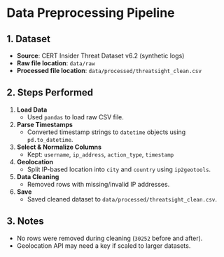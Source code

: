 # Data Preprocessing Pipeline

## 1. Dataset
- **Source**: CERT Insider Threat Dataset v6.2 (synthetic logs)
- **Raw file location**: `data/raw`
- **Processed file location**: `data/processed/threatsight_clean.csv`

## 2. Steps Performed
1. **Load Data**
   - Used `pandas` to load raw CSV file.
2. **Parse Timestamps**
   - Converted timestamp strings to `datetime` objects using `pd.to_datetime`.
3. **Select & Normalize Columns**
   - Kept: `username`, `ip_address`, `action_type`, `timestamp`
4. **Geolocation**
   - Split IP-based location into `city` and `country` using `ip2geotools`.
5. **Data Cleaning**
   - Removed rows with missing/invalid IP addresses.
6. **Save**
   - Saved cleaned dataset to `data/processed/threatsight_clean.csv`.

## 3. Notes
- No rows were removed during cleaning (`30252` before and after).
- Geolocation API may need a key if scaled to larger datasets.
